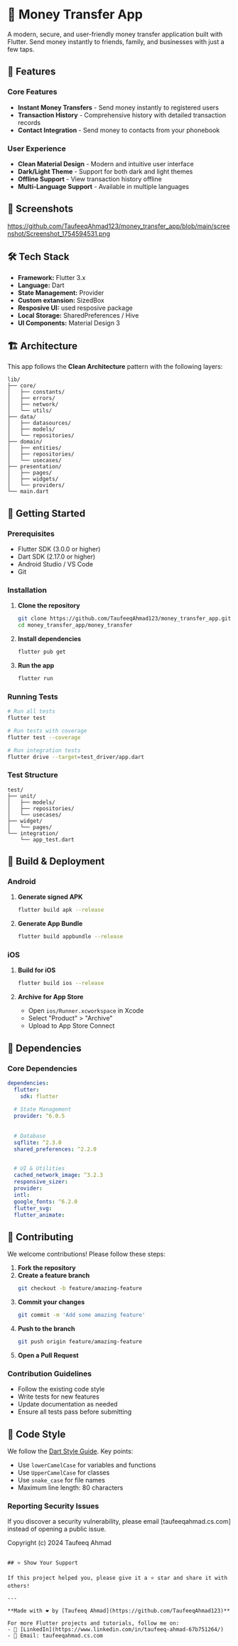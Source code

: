 
# 💸 Money Transfer App

A modern, secure, and user-friendly money transfer application built with Flutter. Send money instantly to friends, family, and businesses with just a few taps.

## 🚀 Features

### Core Features
- **Instant Money Transfers** - Send money instantly to registered users
- **Transaction History** - Comprehensive history with detailed transaction records
- **Contact Integration** - Send money to contacts from your phonebook

### User Experience
- **Clean Material Design** - Modern and intuitive user interface
- **Dark/Light Theme** - Support for both dark and light themes
- **Offline Support** - View transaction history offline
- **Multi-Language Support** - Available in multiple languages

## 📱 Screenshots
https://github.com/TaufeeqAhmad123/money_transfer_app/blob/main/screenshot/Screenshot_1754594531.png


## 🛠 Tech Stack

- **Framework:** Flutter 3.x
- **Language:** Dart
- **State Management:** Provider 
- **Custom extansion:** SizedBox 
- **Resposive UI:** used resposive package 
- **Local Storage:** SharedPreferences / Hive
- **UI Components:** Material Design 3

## 🏗 Architecture

This app follows the **Clean Architecture** pattern with the following layers:

```
lib/
├── core/
│   ├── constants/
│   ├── errors/
│   ├── network/
│   └── utils/
├── data/
│   ├── datasources/
│   ├── models/
│   └── repositories/
├── domain/
│   ├── entities/
│   ├── repositories/
│   └── usecases/
├── presentation/
│   ├── pages/
│   ├── widgets/
│   └── providers/
└── main.dart
```

## 🚦 Getting Started

### Prerequisites

- Flutter SDK (3.0.0 or higher)
- Dart SDK (2.17.0 or higher)
- Android Studio / VS Code
- Git

### Installation

1. **Clone the repository**
   ```bash
   git clone https://github.com/TaufeeqAhmad123/money_transfer_app.git
   cd money_transfer_app/money_transfer
   ```

2. **Install dependencies**
   ```bash
   flutter pub get
   ```



5. **Run the app**
   ```bash
   flutter run
   ```

### Running Tests

```bash
# Run all tests
flutter test

# Run tests with coverage
flutter test --coverage

# Run integration tests
flutter drive --target=test_driver/app.dart
```

### Test Structure

```
test/
├── unit/
│   ├── models/
│   ├── repositories/
│   └── usecases/
├── widget/
│   └── pages/
└── integration/
    └── app_test.dart
```

## 📱 Build & Deployment

### Android

1. **Generate signed APK**
   ```bash
   flutter build apk --release
   ```

2. **Generate App Bundle**
   ```bash
   flutter build appbundle --release
   ```

### iOS

1. **Build for iOS**
   ```bash
   flutter build ios --release
   ```

2. **Archive for App Store**
   - Open `ios/Runner.xcworkspace` in Xcode
   - Select "Product" > "Archive"
   - Upload to App Store Connect

## 🔧 Dependencies

### Core Dependencies

```yaml
dependencies:
  flutter:
    sdk: flutter
  
  # State Management
  provider: ^6.0.5
  
  
  # Database
  sqflite: ^2.3.0
  shared_preferences: ^2.2.0

  
  # UI & Utilities
  cached_network_image: ^3.2.3
  responsive_sizer: 
  provider: 
  intl:
  google_fonts: ^6.2.0
  flutter_svg: 
  flutter_animate: 
```

## 🤝 Contributing

We welcome contributions! Please follow these steps:

1. **Fork the repository**
2. **Create a feature branch**
   ```bash
   git checkout -b feature/amazing-feature
   ```
3. **Commit your changes**
   ```bash
   git commit -m 'Add some amazing feature'
   ```
4. **Push to the branch**
   ```bash
   git push origin feature/amazing-feature
   ```
5. **Open a Pull Request**

### Contribution Guidelines

- Follow the existing code style
- Write tests for new features
- Update documentation as needed
- Ensure all tests pass before submitting

## 📝 Code Style

We follow the [Dart Style Guide](https://dart.dev/guides/language/effective-dart/style). Key points:

- Use `lowerCamelCase` for variables and functions
- Use `UpperCamelCase` for classes
- Use `snake_case` for file names
- Maximum line length: 80 characters


### Reporting Security Issues

If you discover a security vulnerability, please email [taufeeqahmad.cs.com] instead of opening a public issue.



Copyright (c) 2024 Taufeeq Ahmad

```

## ⭐ Show Your Support

If this project helped you, please give it a ⭐ star and share it with others!

---

**Made with ❤️ by [Taufeeq Ahmad](https://github.com/TaufeeqAhmad123)**

For more Flutter projects and tutorials, follow me on:
- 💼 [LinkedIn](https://www.linkedin.com/in/taufeeq-ahmad-67b751264/)
- 📧 Email: taufeeqahmad.cs.com
